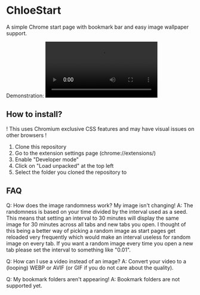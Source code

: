 # ChloeStart
A simple Chrome start page with bookmark bar and easy image wallpaper support.

Demonstration:
<video src="https://github.com/user-attachments/assets/59483cd1-542b-4820-8e5e-246168c0ad90" />

## How to install?

! This uses Chromium exclusive CSS features and may have visual issues on other browsers !

1. Clone this repository
2. Go to the extension settings page (chrome://extensions/)
3. Enable "Developer mode"
4. Click on "Load unpacked" at the top left
5. Select the folder you cloned the repository to

## FAQ

Q: How does the image randomness work? My image isn't changing!
A: The randomness is based on your time divided by the interval used as a seed. This means that setting an interval to 30 minutes will display the same image for 30 minutes across all tabs and new tabs you open. I thought of this being a better way of picking a random image as start pages get reloaded very frequently which would make an interval useless for random image on every tab. If you want a random image every time you open a new tab please set the interval to something like "0.01".

Q: How can I use a video instead of an image?
A: Convert your video to a (looping) WEBP or AVIF (or GIF if you do not care about the quality).

Q: My bookmark folders aren't appearing!
A: Bookmark folders are not supported yet.
